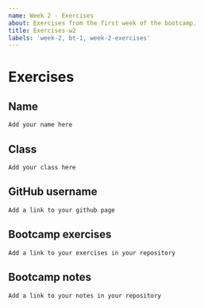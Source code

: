 ```yaml
---
name: Week 2 - Exercises
about: Exercises from the first week of the bootcamp.
title: Exercises-w2
labels: 'week-2, bt-1, week-2-exercises'
---
```


# Exercises

## Name
`Add your name here`

## Class
`Add your class here`

## GitHub username
`Add a link to your github page`

## Bootcamp exercises
`Add a link to your exercises in your repository`

## Bootcamp notes
`Add a link to your notes in your repository`
